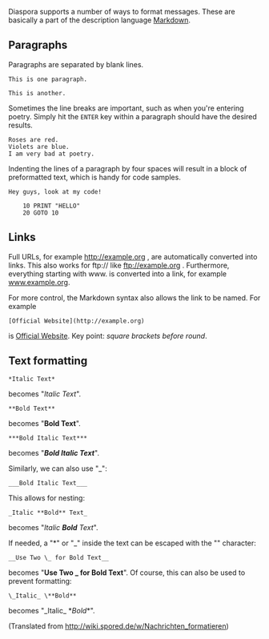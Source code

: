 Diaspora supports a number of ways to format messages. These are basically a part of the description language  [Markdown](http://de.wikipedia.org/wiki/Markdown).

## Paragraphs ##

Paragraphs are separated by blank lines.

    This is one paragraph.

    This is another.

Sometimes the line breaks are important, such as when you're entering poetry. Simply hit the `ENTER` key within a paragraph should have the desired results.

    Roses are red.
    Violets are blue.
    I am very bad at poetry.

Indenting the lines of a paragraph by four spaces will result in a block of preformatted text, which is handy for code samples.

    Hey guys, look at my code!

        10 PRINT "HELLO"
        20 GOTO 10

## Links ##
Full URLs, for example http://example.org , are automatically converted into links. This also works for ftp:// like ftp://example.org . Furthermore, everything starting with www. is converted into a link, for example www.example.org.

For more control, the Markdown syntax also allows the link to be named. For example

    [Official Website](http://example.org)

is [Official Website](http://example.org). Key point: _square brackets before round_.

## Text formatting ##
    *Italic Text*
becomes "*Italic Text*".

    **Bold Text**
becomes "**Bold Text**".

    ***Bold Italic Text***
becomes "***Bold Italic Text***".

Similarly, we can also use "\_":

    ___Bold Italic Text___
This allows for nesting:

    _Italic **Bold** Text_
becomes "*Italic **Bold** Text*".

If needed, a "\*" or "\_" inside the text can be escaped with the "\" character:

    __Use Two \_ for Bold Text__
becomes "**Use Two \_ for Bold Text**".
Of course, this can also be used to prevent formatting:

    \_Italic_ \**Bold**
becomes "\_Italic_ \**Bold**".

(Translated from http://wiki.spored.de/w/Nachrichten_formatieren)